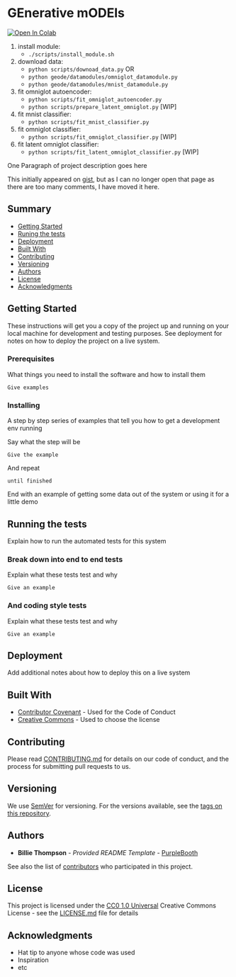 # GEnerative mODEls

[![Open In Colab](https://colab.research.google.com/assets/colab-badge.svg)](https://colab.research.google.com/drive/1-sG4GfIwWLuQjJMxmySS029pfd3rY7cY)

1. install module:
    * `./scripts/install_module.sh`
2. download data:
    * `python scripts/downoad_data.py`
    OR
    * `python geode/datamodules/omniglot_datamodule.py`
    * `python geode/datamodules/mnist_datamodule.py`
3. fit omniglot autoencoder:
    * `python scripts/fit_omniglot_autoencoder.py`
    * `python scripts/prepare_latent_omniglot.py` [WIP]
4. fit mnist classifier:
    * `python scripts/fit_mnist_classifier.py`
5. fit omniglot classifier:
    * `python scripts/fit_omniglot_classifier.py` [WIP]
6. fit latent omniglot classifier:
    * `python scripts/fit_latent_omniglot_classifier.py` [WIP]

One Paragraph of project description goes here

This initially appeared on
[gist](https://gist.github.com/PurpleBooth/109311bb0361f32d87a2), but as
I can no longer open that page as there are too many comments, I have
moved it here.

## Summary

  - [Getting Started](#getting-started)
  - [Runing the tests](#running-the-tests)
  - [Deployment](#deployment)
  - [Built With](#built-with)
  - [Contributing](#contributing)
  - [Versioning](#versioning)
  - [Authors](#authors)
  - [License](#license)
  - [Acknowledgments](#acknowledgments)

## Getting Started

These instructions will get you a copy of the project up and running on
your local machine for development and testing purposes. See deployment
for notes on how to deploy the project on a live system.

### Prerequisites

What things you need to install the software and how to install them

    Give examples

### Installing

A step by step series of examples that tell you how to get a development
env running

Say what the step will be

    Give the example

And repeat

    until finished

End with an example of getting some data out of the system or using it
for a little demo

## Running the tests

Explain how to run the automated tests for this system

### Break down into end to end tests

Explain what these tests test and why

    Give an example

### And coding style tests

Explain what these tests test and why

    Give an example

## Deployment

Add additional notes about how to deploy this on a live system

## Built With

  - [Contributor Covenant](https://www.contributor-covenant.org/) - Used
    for the Code of Conduct
  - [Creative Commons](https://creativecommons.org/) - Used to choose
    the license

## Contributing

Please read [CONTRIBUTING.md](CONTRIBUTING.md) for details on our code
of conduct, and the process for submitting pull requests to us.

## Versioning

We use [SemVer](http://semver.org/) for versioning. For the versions
available, see the [tags on this
repository](https://github.com/PurpleBooth/a-good-readme-template/tags).

## Authors

  - **Billie Thompson** - *Provided README Template* -
    [PurpleBooth](https://github.com/PurpleBooth)

See also the list of
[contributors](https://github.com/PurpleBooth/a-good-readme-template/contributors)
who participated in this project.

## License

This project is licensed under the [CC0 1.0 Universal](LICENSE.md)
Creative Commons License - see the [LICENSE.md](LICENSE.md) file for
details

## Acknowledgments

  - Hat tip to anyone whose code was used
  - Inspiration
  - etc

